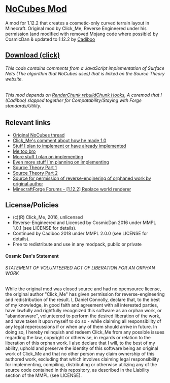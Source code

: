 # [NoCubes Mod](https://Cadiboo.github.io/projects/nocubes/)
A mod for 1.12.2 that creates a cosmetic-only curved terrain layout in Minecraft. Original mod by Click_Me, Reverse Engineered under his permission (and modified with removed Mojang code where possible) by CosmicDan & updated to 1.12.2 by [Cadiboo](https://github.com/Cadiboo/)

## [Download (click)](https://github.com/Cadiboo/NoCubes/releases)

###### This code contains comments from a JavaScript implementation of Surface Nets (The algorithm that NoCubes uses) that is linked on the Source Theory website.

###### This mod depends on [RenderChunk rebuildChunk Hooks](https://github.com/Cadiboo/RenderChunk-rebuildChunk-Hooks), A coremod that I (Cadiboo) slapped together for Compatability/Staying with Forge standards/Utility.

## Relevant links
- [Original NoCubes thread](http://www.minecraftforum.net/forums/mapping-and-modding/minecraft-mods/1294958-no-cubes-1-0-realistic-graphics)
- [Click_Me's comment about how he made 1.0](https://www.minecraftforum.net/forums/mapping-and-modding-java-edition/minecraft-mods/1294958-no-cubes-1-0-realistic-graphics?comment=1883)
- [Stuff I plan to implement or have already implemented](https://www.minecraftforum.net/forums/mapping-and-modding-java-edition/minecraft-mods/1294958-no-cubes-1-0-realistic-graphics?comment=1084)
- [Me too bro](https://www.minecraftforum.net/forums/mapping-and-modding-java-edition/minecraft-mods/1294958-no-cubes-1-0-realistic-graphics?comment=1234)
- [More stuff I plan on implementing](https://www.minecraftforum.net/forums/mapping-and-modding-java-edition/minecraft-mods/1294958-no-cubes-1-0-realistic-graphics?comment=1591)
- [Even more stuff I'm planning on implementing](https://www.minecraftforum.net/forums/mapping-and-modding-java-edition/minecraft-mods/1294958-no-cubes-1-0-realistic-graphics?comment=1633)
- [Source Theory Part 1](https://0fps.net/2012/07/10/smooth-voxel-terrain-part-1/)
- [Source Theory Part 2](https://0fps.net/2012/07/12/smooth-voxel-terrain-part-2/)
- [Source for permission of reverse-enginering of orphaned work by original author](http://www.minecraftforum.net/forums/mapping-and-modding/minecraft-mods/1294958-no-cubes-1-0-realistic-graphics?comment=1861)
- [MinecraftForge Forums - [1.12.2] Replace world renderer](http://www.minecraftforge.net/forum/topic/66516-1122-replace-world-renderer/)

## License/Policies
 - (c)(R) Click_Me, 2016, unlicensed
 - Reverse-Engineered and Licensed by CosmicDan 2016 under MMPL 1.0.1 (see LICENSE for details).
 - Continued by Cadiboo 2018 under MMPL 2.0.0 (see LICENSE for details).
 - Free to redistribute and use in any modpack, public or private

#### Cosmic Dan's Statement
###### STATEMENT OF VOLUNTEERED ACT OF LIBERATION FOR AN ORPHAN WORK
While the original mod was closed source and had no opensource license, the original author "Click_Me" has given permission for reverse-engineering and redistribution of the result. I, Daniel Connolly, declare that, to the best of my knowledge, in good faith and agreement with all interested parties, have lawfully and rightfully recognized this software as an orphan work, or "abandonware", volunteered to perform the desired liberation of the work, and have taken it upon myself to do so - while claiming all responsibility of any legal repercussions if or when any of them should arrive in future. In doing so, I hereby relinquish and redeem Click_Me from any possible issues regarding the law, copyright or otherwise, in regards or relation to the liberation of this orphan work. I also declare that I will, to the best of my ability, uphold and preserve the identity of this software being an original work of Click_Me and that no other person may claim ownership of this authored work, excluding that which involves claiming legal responsibility for implementing, compiling, distributing or otherwise utilizing any of the source code contained in this repository, as described in the Liability section of the MMPL (see LICENSE).


